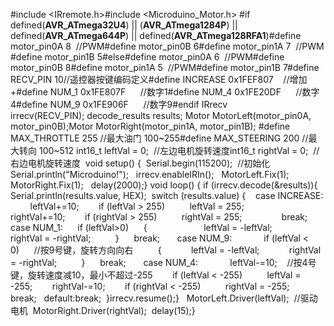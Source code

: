 #include <IRremote.h>#include <Microduino_Motor.h> #if defined(__AVR_ATmega32U4__) || (__AVR_ATmega1284P__) || defined(__AVR_ATmega644P__) || defined(__AVR_ATmega128RFA1__)#define motor_pin0A 8  //PWM#define motor_pin0B 6#define motor_pin1A 7  //PWM #define motor_pin1B 5#else#define motor_pin0A 6  //PWM#define motor_pin0B 8#define motor_pin1A 5  //PWM#define motor_pin1B 7#define RECV_PIN 10//遥控器按键编码定义#define INCREASE 0x1FEF807    //增加+#define NUM_1 0x1FE807F      //数字1#define NUM_4 0x1FE20DF      //数字4#define NUM_9 0x1FE906F      //数字9#endif IRrecv irrecv(RECV_PIN); decode_results results; Motor MotorLeft(motor_pin0A, motor_pin0B);Motor MotorRight(motor_pin1A, motor_pin1B); #define MAX_THROTTLE 255 //最大油门 100~255#define MAX_STEERING 200 //最大转向 100~512 int16_t leftVal = 0;  //左边电机旋转速度int16_t rightVal = 0;  //右边电机旋转速度  void setup() {  Serial.begin(115200);  //初始化  Serial.println("Microduino!");   irrecv.enableIRIn();   MotorLeft.Fix(1);  MotorRight.Fix(1);   delay(2000);} void loop() { if (irrecv.decode(&results)){  Serial.println(results.value, HEX);  switch (results.value) {    case INCREASE:         leftVal+=10;        if (leftVal > 255)          leftVal = 255;        rightVal+=10;        if (rightVal > 255)          rightVal = 255;                break;       case NUM_1:      if (leftVal>0)      {                       leftVal = -leftVal;            rightVal = -rightVal;          }      break;       case NUM_9:             if (leftVal < 0)      //按9号键，旋转方向向右          {            leftVal = -leftVal;            rightVal = -rightVal;          }      break;       case NUM_4:             leftVal-=10;    //按4号键，旋转速度减10，最小不超过-255        if (leftVal < -255)          leftVal = -255;        rightVal-=10;        if (rightVal < -255)          rightVal = -255;      break;   default:break;  }irrecv.resume();}   MotorLeft.Driver(leftVal);  //驱动电机  MotorRight.Driver(rightVal);  delay(15);}
